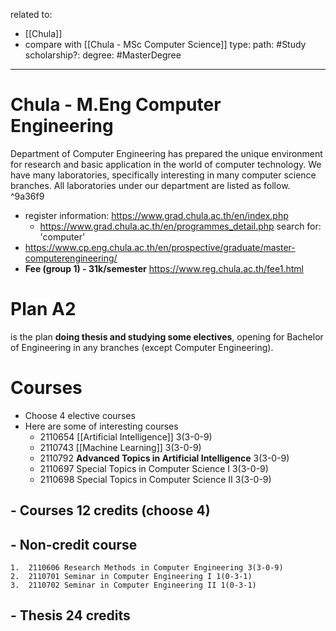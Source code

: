 related to: 
- [[Chula]]
- compare with [[Chula - MSc Computer Science]]
type:
path: #Study 
scholarship?:
degree: #MasterDegree 

---

# Chula - M.Eng Computer Engineering

Department of Computer Engineering has prepared the unique environment for research and basic application in the world of computer technology.
We have many laboratories, specifically interesting in many computer science branches. All laboratories under our department are listed as follow. ^9a36f9

- register information: https://www.grad.chula.ac.th/en/index.php
	- https://www.grad.chula.ac.th/en/programmes_detail.php search for: 'computer'
- https://www.cp.eng.chula.ac.th/en/prospective/graduate/master-computerengineering/
- **Fee (group 1) - 31k/semester** https://www.reg.chula.ac.th/fee1.html

# Plan A2 
is the plan **doing thesis and studying some electives**, opening for Bachelor of Engineering in any branches (except Computer Engineering).

# Courses
- Choose 4 elective courses
- Here are some of interesting courses
	- 2110654 [[Artificial Intelligence]] 3(3-0-9)
	- 2110743 [[Machine Learning]] 3(3-0-9)
	- 2110792 **Advanced Topics in Artificial Intelligence** 3(3-0-9)
	- 2110697 Special Topics in Computer Science I 3(3-0-9)
	- 2110698 Special Topics in Computer Science II 3(3-0-9)
## - Courses 12 credits (choose 4)
## - Non-credit course
	1.  2110606 Research Methods in Computer Engineering 3(3-0-9)
	2.  2110701 Seminar in Computer Engineering I 1(0-3-1)
	3.  2110702 Seminar in Computer Engineering II 1(0-3-1)
## - Thesis 24 credits


